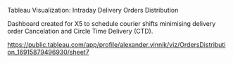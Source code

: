 Tableau Visualization: Intraday Delivery Orders Distribution

Dashboard created for X5 to schedule courier shifts minimising delivery order Cancelation and Circle Time Delivery (CTD).

https://public.tableau.com/app/profile/alexander.vinnik/viz/OrdersDistribution_16915879496930/sheet7